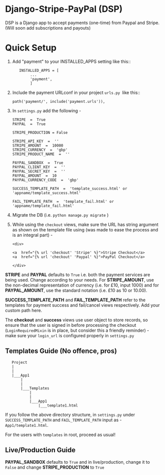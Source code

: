 # Django-Stripe-PayPal (DSP)
DSP is a Django app to accept payments (one-time) from Paypal and Stripe.
(Will soon add subscriptions and payouts)



# Quick Setup

1.  Add "payment" to your INSTALLED_APPS setting like this::

    ```
	   INSTALLED_APPS = [
	        ...
	        'payment',
		    ]

2. Include the payment URLconf in your project ```urls.py ```like this::

    ```path('payment/', include('payment.urls')),```
3. In ```settings.py``` add the following -
	 
	```
	STRIPE  =  True
	PAYPAL  =  True

	STRIPE_PRODUCTION = False

	STRIPE_API_KEY  =  ''
	STRIPE_AMOUNT  =  10000
	STRIPE_CURRENCY  =  'gbp'
	STRIPE_PRODUCT_NAME  =  ''

	PAYPAL_SANDBOX  =  True
	PAYPAL_CLIENT_KEY  =  ''
	PAYPAL_SECRET_KEY  =  ''
	PAYPAL_AMOUNT  =  10
	PAYPAL_CURRENCY_CODE  =  'gbp'
	  
	SUCCESS_TEMPLATE_PATH  =  'template_success.html' or 'appname/template_success.html'

	FAIL_TEMPLATE_PATH  =  'template_fail.html' or 'appname/template_fail.html'
	```
	
4. Migrate the DB (i.e. ``python manage.py migrate`` )
5. While using the ```checkout``` views, make sure the URL has string argument as shown on the template file using (was made to ease the process and is an integral part) -

	```
	<div>

	<a  href="{% url 'checkout' 'Stripe' %}">Stripe Checkout</a>
	<a  href="{% url 'checkout' 'Paypal' %}">PayPal Checkout</a>

	</div>
	```

**STRIPE** and **PAYPAL** defaults to ```True``` i.e. both the payment services are being used. Change according to your needs. For **STRIPE_AMOUNT**, use the non-decimal representation of currency (i.e. for £10, input 1000) and for **PAYPAL_AMOUNT**, use the standard notation (i.e. £10 as 10 or 10.00).

**SUCCESS_TEMPLATE_PATH** and **FAIL_TEMPLATE_PATH** refer to the templates for payment success and fail/cancel views respectively. Add your custom path here.

The  **checkout** and **success** views use user object to store records, so ensure that the user is signed in before processing the checkout (```LoginRequiredMixin``` is in place, but consider this a friendly reminder) - make sure your ```login_url``` is configured properly in ```settings.py```

## Templates Guide (No offence, pros)
 ```
	Project
	|
	|
	|___App1
	    |
	    |
	    |___Templates
	        |
	        |
	        |___App1
	            |___template1.html
```

If you follow the above directory structure, in ```settings.py``` under ```SUCCESS_TEMPLATE_PATH``` and ```FAIL_TEMPLATE_PATH``` input as - ```App1/template1.html```.

For the users with ```templates``` in root, proceed as usual! 

## Live/Production Guide

**PAYPAL_SANDBOX** defaults to ```True``` and in live/production, change it to ```False``` and change **STRIPE_PRODUCTION** to ```True```


